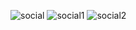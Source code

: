 
![social](https://github.com/user-attachments/assets/62c0673a-6d03-4683-813e-e24784e1ec30)
![social1](https://github.com/user-attachments/assets/c84bea17-9d67-4da2-af00-7a060704ceb9)
![social2](https://github.com/user-attachments/assets/dd2adc91-fd96-44a3-a01e-96ed81c79e67)
